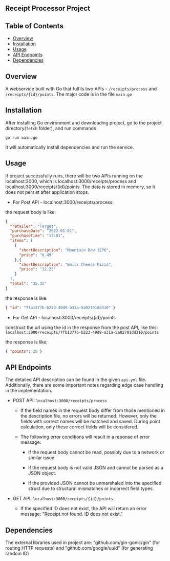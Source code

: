 ## Receipt Processor Project

## Table of Contents

- [Overview](#overview)
- [Installation](#installation)
- [Usage](#usage)
- [API Endpoints](#api-endpoints)
- [Dependencies](#dependencies)


## Overview

A webservice built with Go that fulfils two APIs - `/receipts/process` and `/receipts/{id}/points`. The major code is in the file `main.go`

## Installation

After installing Go environment and downloading project, go to the project directory(`fetch` folder), and run commands

`go run main.go`

It will automatically install dependencies and run the service.

## Usage

If project successfully runs, there will be two APIs running on the localhost:3000, which is localhost:3000/receipts/process and localhost:3000/receipts/{id}/points. The data is stored in memory, so it does not persist after application stops.

* For Post API - localhost:3000/receipts/process: 

the request body is like:

```JSON
{
  "retailer": "Target",
  "purchaseDate": "2022-01-01",
  "purchaseTime": "13:01",
  "items": [
    {
      "shortDescription": "Mountain Dew 12PK",
      "price": "6.49"
    },{
      "shortDescription": "Emils Cheese Pizza",
      "price": "12.25"
    }
  ],
  "total": "35.35"
}
```
the response is like:

```JSON
{ "id": "7fb1377b-b223-49d9-a31a-5a02701dd310" }
```

*  For Get API - localhost:3000/receipts/{id}/points

construct the url using the id in the response from the post API, like this: `localhost:3000/receipts/7fb1377b-b223-49d9-a31a-5a02701dd310/points`

the response is like:

```JSON
{ "points": 28 }
```

## API Endpoints

The detailed API description can be found in the given `api.yml` file. Additionally, there are some important notes regarding edge case handling in the implementation.

- POST API: `localhost:3000/receipts/process`

  - If the field names in the request body differ from those mentioned in the description file, no errors will be returned. However, only the fields with correct names will be matched and saved. During point calculation, only these correct fields will be considered.

  - The following error conditions will result in a reponse of error message:

    - If the request body cannot be read, possibly due to a network or similar issue.

    - If the request body is not valid JSON and cannot be parsed as a JSON object.

    - If the provided JSON cannot be unmarshaled into the specified struct due to structural mismatches or incorrect field types.

- GET API: `localhost:3000/receipts/{id}/points`

  - If the specified ID does not exist, the API will return an error message: "Receipt not found. ID does not exist."


## Dependencies

The external libraries used in project are: "github.com/gin-gonic/gin" (for routing HTTP requests) and "github.com/google/uuid" (for generating random ID)



